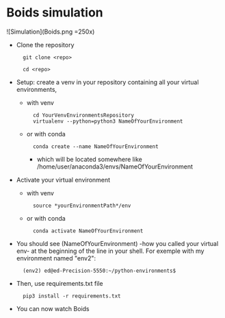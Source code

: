 # Boids simulation 


![Simulation](Boids.png =250x)


* Clone the repository

		git clone <repo>
    
    	cd <repo>

* Setup: create a venv in your repository containing all your virtual environments, 
  
	* with venv
	
			cd YourVenvEnvironmentsRepository
			virtualenv --python=python3 NameOfYourEnvironment
  
	* or with conda
  
			conda create --name NameOfYourEnvironment
   			
     	* which will be located somewhere like /home/user/anaconda3/envs/NameOfYourEnvironment
   	
    
* Activate your virtual environment
  
	* with venv

			source *yourEnvironmentPath*/env
  
	* or with conda 
  
			conda activate NameOfYourEnvironment

* You should see (NameOfYourEnvironment) -how you called your virtual env- at the beginning of the line in your shell. For exemple with my environment named "env2":

		(env2) ed@ed-Precision-5550:~/python-environments$ 

    
* Then, use requirements.txt file

		pip3 install -r requirements.txt
 
* You can now watch Boids 
